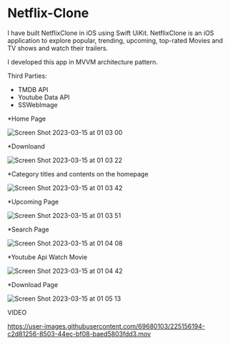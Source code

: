# Netflix-Clone

I have built NetflixClone in iOS using Swift UiKit.
NetflixClone is an iOS application to explore popular, trending, upcoming, top-rated Movies and TV shows and watch their trailers.

I developed this app in MVVM architecture pattern.

Third Parties:
- TMDB API
- Youtube Data API
- SSWebImage



*Home Page 

![Screen Shot 2023-03-15 at 01 03 00](https://user-images.githubusercontent.com/69680103/225153911-721bef5d-24ce-4be9-a40d-7143493c4176.png)

*Downloand 

![Screen Shot 2023-03-15 at 01 03 22](https://user-images.githubusercontent.com/69680103/225153946-88879fec-ba32-43b0-9bc6-872b33f33a7e.png)


*Category titles and contents on the homepage


![Screen Shot 2023-03-15 at 01 03 42](https://user-images.githubusercontent.com/69680103/225154226-8e3abb0f-eb44-439e-814d-4e5274dc87c0.png)

*Upcoming Page

![Screen Shot 2023-03-15 at 01 03 51](https://user-images.githubusercontent.com/69680103/225154290-9ba52f1a-dc57-49ac-8ee3-5ecd5a891241.png)

*Search Page

![Screen Shot 2023-03-15 at 01 04 08](https://user-images.githubusercontent.com/69680103/225154340-47b4e90a-2d19-47d3-a049-23350f97d81f.png)

*Youtube Api Watch Movie

![Screen Shot 2023-03-15 at 01 04 42](https://user-images.githubusercontent.com/69680103/225154413-f3cf10bd-fe06-494b-b085-28373560a383.png)

*Download Page

![Screen Shot 2023-03-15 at 01 05 13](https://user-images.githubusercontent.com/69680103/225154532-cfae02a5-012b-42ab-a859-1b7db693554d.png)


VIDEO

https://user-images.githubusercontent.com/69680103/225156194-c2d81256-8503-44ec-bf08-baed5803fdd3.mov




